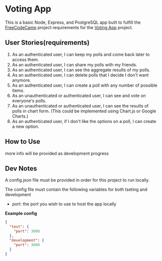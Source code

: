 # Voting App
This is a basic Node, Express, and PostgreSQL app built to fulfill the [FreeCodeCamp](https://www.freecodecamp.com) project requirements for the [Voting App](https://www.freecodecamp.com/challenges/build-a-voting-app) project.

## User Stories(requirements)
1) As an authenticated user, I can keep my polls and come back later to access them.
2) As an authenticated user, I can share my polls with my friends.
3) As an authenticated user, I can see the aggregate results of my polls.
4) As an authenticated user, I can delete polls that I decide I don't want anymore.
5) As an authenticated user, I can create a poll with any number of possible items.
6) As an unauthenticated or authenticated user, I can see and vote on everyone's polls.
7) As an unauthenticated or authenticated user, I can see the results of polls in chart form. (This could be implemented using Chart.js or Google Charts.)
8) As an authenticated user, if I don't like the options on a poll, I can create a new option.

## How to Use
more info will be provided as development progress

## Dev Notes
A config.json file must be provided in order for this project to run locally. 

The config file must contain the following variables for both tseting and development
* port: the port you wish to use to host the app locally

**Example config**
```json
{
  "test": {
    "port": 3000
  },
  "development": {
    "port": 3000
  }
}
```